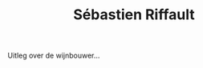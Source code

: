﻿---
title: Sébastien Riffault
huis:  Dom. Sébastien Riffault
dept:  Cher
regio: Centre (Loire)
photo: riffault.png
photo: riffault2.jpg
layout: wijnhuis

wijnen:
    - naam:  Les Quarterons'11
      ref:   Loi 1167
      app:   A.O.C. Sancerre
      type:  Blanc sec
      cep:   Sauvignon blanc
      prijs: €14.31
      
    - naam:  Les Quarterons'12
      ref:   Loi 12--
      app:   A.O.C. Sancerre
      type:  Blanc sec
      cep:   Sauvignon blanc
      prijs: this wine will come in soon.
      
    - naam:  Akmèniné'11
      ref:   Loi 11--
      app:   A.O.C. Sancerre
      type:  Blanc sec
      cep:   Sauvignon blanc
      prijs: this wine will come in soon.
      
    - naam:  Skeveldra'10
      ref:   Loi 1085
      app:   A.O.C. Sancerre
      type:  Blanc sec
      cep:   Sauvignon blanc
      prijs: €22.20
      
    - naam:  Skeveldra'11
      ref:   Loi 11--
      app:   A.O.C. Sancerre
      type:  Blanc sec
      cep:   Sauvignon blanc
      prijs: this wine will come in soon.
      
    - naam:  Auksinis'11
      ref:   Loi 11--
      app:   A.O.C. Sancerre
      type:  Blanc sec
      cep:   Sauvignon blanc
      prijs: this wine will come in soon.
      
    - naam:  Saulétas'10
      ref:   Loi 1183
      app:   A.O.C. Sancerre
      type:  Blanc sec
      cep:   Sauvignon blanc
      prijs: €22.20
    

---
Uitleg over de wijnbouwer...
